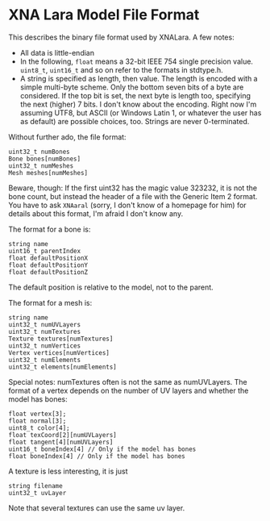 XNA Lara Model File Format
==========================

This describes the binary file format used by XNALara. A few notes:

*	All data is little-endian
*	In the following, `float` means a 32-bit IEEE 754 single precision value. `uint8_t`, `uint16_t` and so on refer to the formats in stdtype.h.
*	A string is specified as length, then value. The length is encoded with a simple multi-byte scheme. Only the bottom seven bits of a byte are considered. If the top bit is set, the next byte is length too, specifying the next (higher) 7 bits. I don't know about the encoding. Right now I'm assuming UTF8, but ASCII (or Windows Latin 1, or whatever the user has as default) are possible choices, too. Strings are never 0-terminated.

Without further ado, the file format:

	uint32_t numBones
	Bone bones[numBones]
	uint32_t numMeshes
	Mesh meshes[numMeshes]

Beware, though: If the first uint32 has the magic value 323232, it is not the bone count, but instead the header of a file with the Generic Item 2 format. You have to ask `XNAaral` (sorry, I don't know of a homepage for him) for details about this format, I'm afraid I don't know any.

The format for a bone is:

	string name
	uint16_t parentIndex
	float defaultPositionX
	float defaultPositionY
	float defaultPositionZ

The default position is relative to the model, not to the parent.

The format for a mesh is:

	string name
	uint32_t numUVLayers
	uint32_t numTextures
	Texture textures[numTextures]
	uint32_t numVertices
	Vertex vertices[numVertices]
	uint32_t numElements
	uint32_t elements[numElements]

Special notes: numTextures often is not the same as numUVLayers. The format of a vertex depends on the number of UV layers and whether the model has bones:

	float vertex[3];
	float normal[3];
	uint8_t color[4];
	float texCoord[2][numUVLayers]
	float tangent[4][numUVLayers]
	uint16_t boneIndex[4] // Only if the model has bones
	float boneIndex[4] // Only if the model has bones

A texture is less interesting, it is just

	string filename
	uint32_t uvLayer
	
Note that several textures can use the same uv layer.
